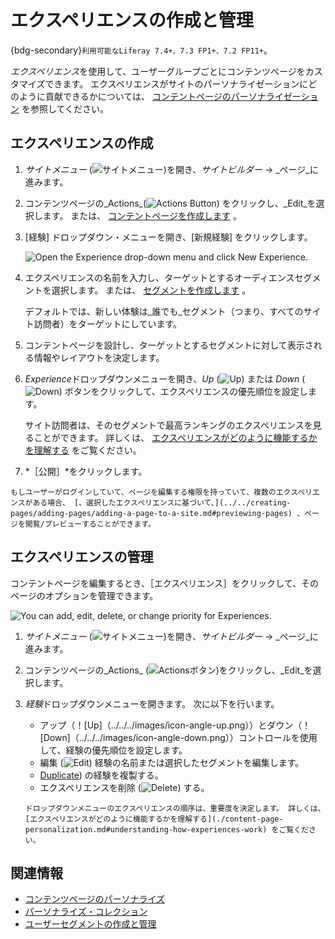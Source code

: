 # エクスペリエンスの作成と管理

{bdg-secondary}`利用可能なLiferay 7.4+、7.3 FP1+、7.2 FP11+`。

*エクスペリエンス*を使用して、ユーザーグループごとにコンテンツページをカスタマイズできます。 エクスペリエンスがサイトのパーソナライゼーションにどのように貢献できるかについては、 [コンテントページのパーソナライゼーション](./content-page-personalization.md) を参照してください。

## エクスペリエンスの作成

1. *サイトメニュー* (![サイトメニュー](../../../images/icon-product-menu.png))を開き、_サイトビルダー_ &rarr; _ページ_に進みます。

1. コンテンツページの_Actions_(![Actions Button](../../../images/icon-actions.png)) をクリックし、_Edit_を選択します。 または、 [コンテントページを作成します](../../creating-pages/using-content-pages.md) 。

1. [経験] ドロップダウン・メニューを開き、[新規経験] をクリックします。

   ![Open the Experience drop-down menu and click New Experience.](./creating-and-managing-experiences/images/01.png)

1. エクスペリエンスの名前を入力し、ターゲットとするオーディエンスセグメントを選択します。 または、 [セグメントを作成します](../segmentation/creating-and-managing-user-segments.md) 。

   デフォルトでは、新しい体験は_誰でも_セグメント（つまり、すべてのサイト訪問者）をターゲットにしています。

1. コンテントページを設計し、ターゲットとするセグメントに対して表示される情報やレイアウトを決定します。

1. *Experience*ドロップダウンメニューを開き、_Up_ (![Up](../../../images/icon-angle-up.png)) または _Down_ (![Down](../../../../images/icon-angle-down.png)) ボタンをクリックして、エクスペリエンスの優先順位を設定します。

   サイト訪問者は、そのセグメントで最高ランキングのエクスペリエンスを見ることができます。 詳しくは、 [エクスペリエンスがどのように機能するかを理解する](./content-page-personalization.md#understanding-how-experiences-work) をご覧ください。

1. *［公開］*をクリックします。

```{tip}
もしユーザーがログインしていて、ページを編集する権限を持っていて、複数のエクスペリエンスがある場合、 [、選択したエクスペリエンスに基づいて、](../../creating-pages/adding-pages/adding-a-page-to-a-site.md#previewing-pages) 、ページを閲覧/プレビューすることができます。
```
## エクスペリエンスの管理

コンテントページを編集するとき、［エクスペリエンス］をクリックして、そのページのオプションを管理できます。

![You can add, edit, delete, or change priority for Experiences.](./creating-and-managing-experiences/images/03.png)

1. *サイトメニュー* (![サイトメニュー](../../../images/icon-product-menu.png))を開き、_サイトビルダー_ &rarr; _ページ_に進みます。

1. コンテンツページの_Actions_ (![Actionsボタン](../../../images/icon-actions.png))をクリックし、_Edit_を選択します。

1. *経験*ドロップダウンメニューを開きます。 次に以下を行います。

   * アップ（！[Up]（../../../images/icon-angle-up.png））とダウン（！[Down]（../../../images/icon-angle-down.png））コントロールを使用して、経験の優先順位を設定します。
   * 編集 (![Edit](../../../images/icon-edit.png)) 経験の名前または選択したセグメントを編集します。
   * [Duplicate](../../../images/icon-copy.png)) の経験を複製する。
   * エクスペリエンスを削除 (![Delete](../../../images/icon-delete.png)) する。

   ```{important}
   ドロップダウンメニューのエクスペリエンスの順序は、重要度を決定します。 詳しくは、 [エクスペリエンスがどのように機能するかを理解する](./content-page-personalization.md#understanding-how-experiences-work) をご覧ください。
   ```

## 関連情報

* [コンテンツページのパーソナライズ](./content-page-personalization.md) 
* [パーソナライズ・コレクション](./personalizing-collections.md) 
* [ユーザーセグメントの作成と管理](../segmentation/creating-and-managing-user-segments.md) 
